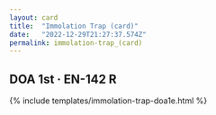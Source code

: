 ```yaml
---
layout: card
title:  "Immolation Trap (card)"
date:   "2022-12-29T21:27:37.574Z"
permalink: immolation-trap_(card)
---
```


## DOA 1st &middot; EN-142 R

{% include templates/immolation-trap-doa1e.html %}
